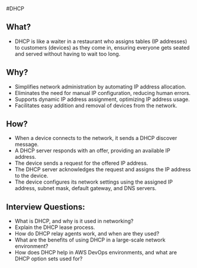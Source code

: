 #DHCP

## **What?**
- DHCP is like a waiter in a restaurant who assigns tables (IP addresses) to customers (devices) as they come in, ensuring everyone gets seated and served without having to wait too long.
## **Why?**
- Simplifies network administration by automating IP address allocation.
- Eliminates the need for manual IP configuration, reducing human errors.
- Supports dynamic IP address assignment, optimizing IP address usage.
- Facilitates easy addition and removal of devices from the network.
## **How?**
- When a device connects to the network, it sends a DHCP discover message.
- A DHCP server responds with an offer, providing an available IP address.
- The device sends a request for the offered IP address.
- The DHCP server acknowledges the request and assigns the IP address to the device.
- The device configures its network settings using the assigned IP address, subnet mask, default gateway, and DNS servers.

## **Interview Questions:**
- What is DHCP, and why is it used in networking?
- Explain the DHCP lease process.
- How do DHCP relay agents work, and when are they used?
- What are the benefits of using DHCP in a large-scale network environment?
- How does DHCP help in AWS DevOps environments, and what are DHCP option sets used for?